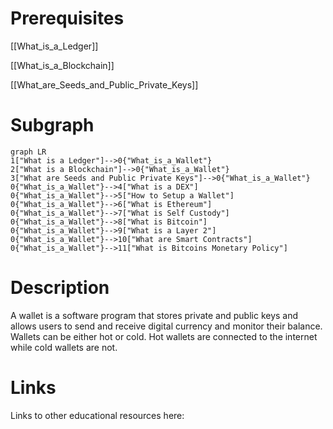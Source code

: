 # Prerequisites
[[What_is_a_Ledger]]

[[What_is_a_Blockchain]]

[[What_are_Seeds_and_Public_Private_Keys]]



# Subgraph

```mermaid
graph LR
1["What is a Ledger"]-->0{"What_is_a_Wallet"}
2["What is a Blockchain"]-->0{"What_is_a_Wallet"}
3["What are Seeds and Public Private Keys"]-->0{"What_is_a_Wallet"}
0{"What_is_a_Wallet"}-->4["What is a DEX"]
0{"What_is_a_Wallet"}-->5["How to Setup a Wallet"]
0{"What_is_a_Wallet"}-->6["What is Ethereum"]
0{"What_is_a_Wallet"}-->7["What is Self Custody"]
0{"What_is_a_Wallet"}-->8["What is Bitcoin"]
0{"What_is_a_Wallet"}-->9["What is a Layer 2"]
0{"What_is_a_Wallet"}-->10["What are Smart Contracts"]
0{"What_is_a_Wallet"}-->11["What is Bitcoins Monetary Policy"]
```



# Description
A wallet is a software program that stores private and public keys and allows users to send and receive digital currency and monitor their balance. Wallets can be either hot or cold. Hot wallets are connected to the internet while cold wallets are not.

# Links
Links to other educational resources here: